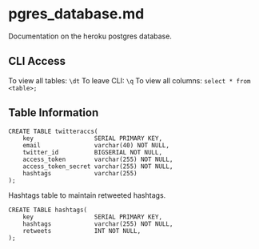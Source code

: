 # pgres_database.md

Documentation on the heroku postgres database.

## CLI Access
To view all tables: `\dt`
To leave CLI: `\q`
To view all columns: `select * from <table>;`

## Table Information
```
CREATE TABLE twitteraccs(
    key                 SERIAL PRIMARY KEY,
    email               varchar(40) NOT NULL,
    twitter_id          BIGSERIAL NOT NULL,
    access_token        varchar(255) NOT NULL,
    access_token_secret varchar(255) NOT NULL,
    hashtags            varchar(255)
);
```
Hashtags table to maintain retweeted hashtags.
```
CREATE TABLE hashtags(
    key                 SERIAL PRIMARY KEY,
    hashtags            varchar(255) NOT NULL,
    retweets            INT NOT NULL,
);
```